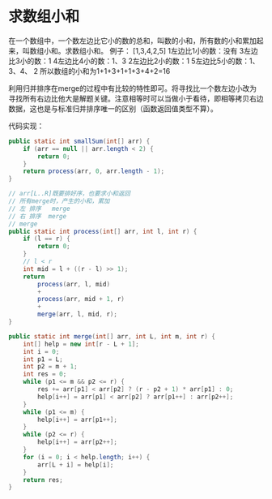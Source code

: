 # 求数组小和

在一个数组中，一个数左边比它小的数的总和，叫数的小和，所有数的小和累加起来，叫数组小和。求数组小和。 例子： [1,3,4,2,5]
1左边比1小的数：没有 3左边比3小的数：1 4左边比4小的数：1、3 2左边比2小的数：1 5左边比5小的数：1、3、4、 2 所以数组的小和为1+1+3+1+1+3+4+2=16

利用归并排序在merge的过程中有比较的特性即可。将寻找比一个数左边小改为寻找所有右边比他大是解题关键。注意相等时可以当做小于看待，即相等拷贝右边数据，这也是与标准归并排序唯一的区别（函数返回值类型不算）。

代码实现：

```java
public static int smallSum(int[] arr) {
    if (arr == null || arr.length < 2) {
        return 0;
    }
    return process(arr, 0, arr.length - 1);
}

// arr[L..R]既要排好序，也要求小和返回
// 所有merge时，产生的小和，累加
// 左 排序   merge
// 右 排序  merge
// merge
public static int process(int[] arr, int l, int r) {
    if (l == r) {
        return 0;
    }
    // l < r
    int mid = l + ((r - l) >> 1);
    return
        process(arr, l, mid)
        +
        process(arr, mid + 1, r)
        +
        merge(arr, l, mid, r);
}

public static int merge(int[] arr, int L, int m, int r) {
    int[] help = new int[r - L + 1];
    int i = 0;
    int p1 = L;
    int p2 = m + 1;
    int res = 0;
    while (p1 <= m && p2 <= r) {
        res += arr[p1] < arr[p2] ? (r - p2 + 1) * arr[p1] : 0;
        help[i++] = arr[p1] < arr[p2] ? arr[p1++] : arr[p2++];
    }
    while (p1 <= m) {
        help[i++] = arr[p1++];
    }
    while (p2 <= r) {
        help[i++] = arr[p2++];
    }
    for (i = 0; i < help.length; i++) {
        arr[L + i] = help[i];
    }
    return res;
}
```



